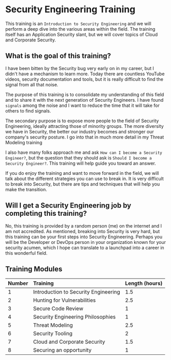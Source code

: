 # Security Engineering Training
This training is an `Introduction to Security Engineering` and we will perform a deep dive into the various areas within the field.  The training itself has an Application Security slant, but we will cover topics of Cloud and Corporate Security.

## What is the goal of this training?
I have been bitten by the Security bug very early on in my career, but I didn't have a mechanism to learn more.  Today there are countless YouTube videos, security documentation and tools, but it is really difficult to find the signal from all that noise.

The purpose of this training is to consolidate my understanding of this field and to share it with the next generation of Security Engineers.  I have found `signals` among the noise and I want to reduce the time that it will take for others to find signals.

The secondary purpose is to expose more people to the field of Security Engineering, ideally attracting those of minority groups.  The more diversity we have in Security, the better our industry becomes and stronger our company's security posture.  I go into that in much more detail in my Threat Modeling training

I also have many folks approach me and ask `How can I become a Security Engineer?`, but the question that they should ask is `Should I become a Security Engineer?`.  This training will help guide you toward an answer.  

If you do enjoy the training and want to move forward in the field, we will talk about the different strategies you can use to break in.  It is very difficult to break into Security, but there are tips and techniques that will help you make the transition.

## Will I get a Security Engineering job by completing this training?
No, this training is provided by a random person (me) on the internet and I am not accredited.  As mentioned, breaking into Security is very hard, but this training can be your first steps into Security Engineering.  Perhaps you will be the Developer or DevOps person in your organization known for your security acumen, which I hope can translate to a launchpad into a career in this wonderful field.

## Training Modules

| Number | Training | Length (hours) |
|:--------|:----------|:----------------|
| 1 | Introduction to Security Engineering | 1.5 |
| 2 | Hunting for Vulnerabilities | 2.5 |
| 3 | Secure Code Review | 1 |
| 4 | Security Engineering Philosophies | 1 |
| 5 | Threat Modeling | 2.5 |
| 6 | Security Tooling | 2 |
| 7 | Cloud and Corporate Security | 1.5 |
| 8 | Securing an opportunity | 1 |



